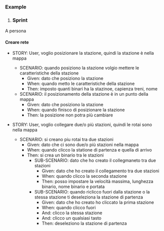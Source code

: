 ### Example



1. ### Sprint

A persona 

#### Creare rete

- STORY: User, voglio posizionare la stazione, quindi la stazione è nella mappa
  - SCENARIO: quando posiziono la stazione volgio mettere le caratteristiche della stazione 
    - Given: dato che posiziono la stazione
    - When: quando metto le caratteristiche della stazione
    - Then: imposto quanti binari ha la stazinoe, capienza treni, nome
  - SCENARIO: il posizionamento della stazione è in un punto della mappa
    - Given: dato che posiziono la stazione
    - When: quando finisco di posizionare la stazione
    - Then: la posizione non potra più cambiare

- STORY: User, voglio collegare due/o più stazioni, quindi le rotai sono nella mappa
  - SCENARIO: si creano piu rotai tra due stazioni
    - Given: dato che ci sono due/o più stazioni nella mappa
    - When: quando clicco la statione di partenza e quella di arrivo
    - Then: si crea un binario tra le stazioni
      - SUB-SCENARIO: dato che ho creato il collegmaneto tra due stazioni
        - Given: dato che ho creato il collegamento tra due stazioni
        - When: quando clicco la seconda stazione
        - Then: posso impostare la velocità massima, lunghezza binario, nome binario e portata
      - SUB-SCENARIO: quando riclicco fuori dalla stazione o la stessa stazione ti deseleziona la stazione di partenza
        - Given: dato che ho creato ho cliccato la prima stazione
        - When: quando clicco fuori
        - And: clicco la stessa stazione
        - And: clicco un qualsiasi tasto
        - Then: deseleziono la stazione di partenza
    